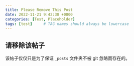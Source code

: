 ```yaml
---
title: Please Remove This Post
date: 2022-11-21 9:42:38 +0800
categories: [Test, Placeholder]
tags: [test]     # TAG names should always be lowercase
---
```


## 请移除该帖子

该帖子仅仅只是为了保证 `_posts` 文件夹不被 git 忽略而存在的。

